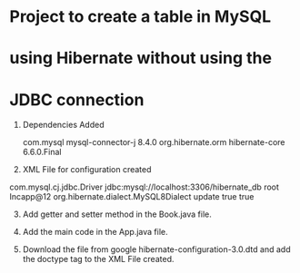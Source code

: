 # Project to create a table in MySQL 
# using Hibernate without using the 
# JDBC connection

1. Dependencies Added 
    <!-- https://mvnrepository.com/artifact/com.mysql/mysql-connector-j -->
	<dependency>
	    <groupId>com.mysql</groupId>
	    <artifactId>mysql-connector-j</artifactId>
	    <version>8.4.0</version>
	</dependency>
	
	<!-- https://mvnrepository.com/artifact/org.hibernate.orm/hibernate-core -->
    <dependency>
    	<groupId>org.hibernate.orm</groupId>
    	<artifactId>hibernate-core</artifactId>
    	<version>6.6.0.Final</version>
   	</dependency>

2. XML File for configuration created
<?xml version="1.0" encoding="UTF-8"?>

<!DOCTYPE hibernate-configuration PUBLIC
	"-//Hibernate/Hibernate Configuration DTD 3.0//EN"
	"http://www.hibernate.org/dtd/hibernate-configuration-3.0.dtd">

<hibernate-configuration>
    <session-factory>
        <property name="connection.driver_class">com.mysql.cj.jdbc.Driver</property>
        <property name= "connection.url">jdbc:mysql://localhost:3306/hibernate_db</property>
        <property name="connection.username">root</property>
        <property name="connection.password">Incapp@12</property>
        <property name="dialect">org.hibernate.dialect.MySQL8Dialect</property>
        <!-- Create new Tables for everytime -->
        <!-- <property name= "hbm2ddl.auto">create</property> -->
        <!-- Create new Tables if does not exist. -->
        <property name= "hbm2ddl.auto">update</property>
        <!-- To show sql query on cosole -->
        <property name="show_sql">true</property>
        <!-- To show sql query in formatted way -->
        <property name="format_sql">true</property>
    </session-factory>
</hibernate-configuration>

3. Add getter and setter method in the Book.java file.

4. Add the main code in the App.java file.



5. Download the file from google hibernate-configuration-3.0.dtd and add the doctype tag to 
   the XML File created.


